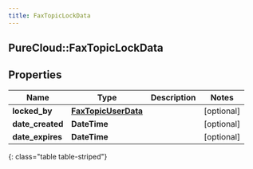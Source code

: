 ```yaml
---
title: FaxTopicLockData
---
```

## PureCloud::FaxTopicLockData

## Properties

|Name | Type | Description | Notes|
|------------ | ------------- | ------------- | -------------|
| **locked_by** | [**FaxTopicUserData**](FaxTopicUserData.html) |  | [optional] |
| **date_created** | **DateTime** |  | [optional] |
| **date_expires** | **DateTime** |  | [optional] |
{: class="table table-striped"}


